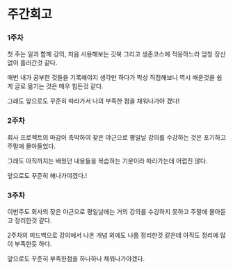 # 주간회고

### 1주차

첫 주는 일과 함께 강의, 처음 사용해보는 깃북 그리고 생존코스에 적응하느라 엄청 정신 없이 흘러간것 같다.

매번 내가 공부한 것들을 기록해야지 생각만 하다가 막상 직접해보니 역시 배운것을 쉽게 글로 옮기는 것은 매우 힘든것 같다.

그래도 앞으로도 꾸준히 따라가서 나의 부족한 점을 채워나가야 겠다!

### 2주차

회사 프로젝트의 마감이 촉박하여 잦은 야근으로 평일날 강의를 수강하는 것은 포기하고 주말에 몰아들었다.&#x20;

그래도 아직까지는 배웠던 내용들을 복습하는 기분이라 따라가는데 어렵진 않다.

앞으로도 꾸준히 해나가야겠다.!

### 3주차

이번주도 회사의 잦은 야근으로 평일날에는 거의 강의를 수강하지 못하고 주말에 몰아듣고 정리한것 같다.

2주차의 피드백으로 강의에서 나온 개념 외에도 나름 정리한것 같은데 아직도 정리에 많이 부족한듯 하다.

앞으로도 꾸준히 부족한점을 하나하나 채워나가야겠다.
